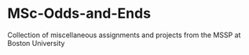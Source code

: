 # MSc-Odds-and-Ends
Collection of miscellaneous assignments and projects from the MSSP at Boston University
